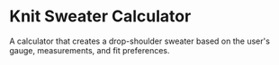 # Knit Sweater Calculator
A calculator that creates a drop-shoulder sweater based on the user's gauge, measurements, and fit preferences.
